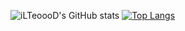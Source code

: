![iLTeoooD's GitHub stats](https://github-readme-stats.vercel.app/api?username=ilteoood&show_icons=true&count_private=true)
[![Top Langs](https://github-readme-stats.vercel.app/api/top-langs/?username=ilteoood)](https://github.com/anuraghazra/github-readme-stats)
